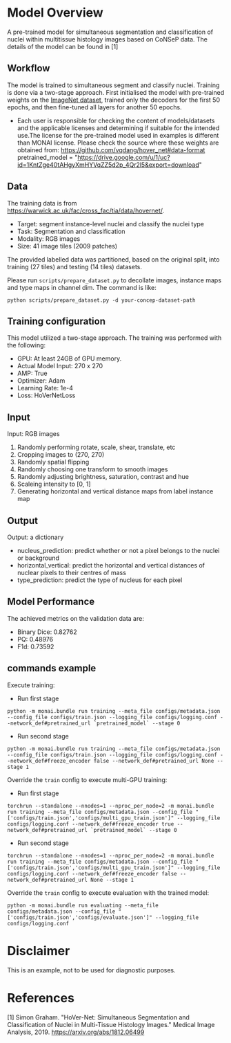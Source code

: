 # Model Overview
A pre-trained model for simultaneous segmentation and classification of nuclei within multitissue histology images based on CoNSeP data. The details of the model can be found in [1]

## Workflow

The model is trained to simultaneous segment and classify nuclei. Training is done via a two-stage approach. First initialised the model with pre-trained weights on the [ImageNet dataset](https://ieeexplore.ieee.org/document/5206848), trained only the decoders for the first 50 epochs, and then fine-tuned all layers for another 50 epochs.

- Each user is responsible for checking the content of models/datasets and the applicable licenses and determining if suitable for the intended use.The license for the pre-trained model used in examples is different than MONAI license. Please check the source where these weights are obtained from: https://github.com/vqdang/hover_net#data-format
pretrained_model = "https://drive.google.com/u/1/uc?id=1KntZge40tAHgyXmHYVqZZ5d2p_4Qr2l5&export=download"

## Data

The training data is from https://warwick.ac.uk/fac/cross_fac/tia/data/hovernet/.

- Target: segment instance-level nuclei and classify the nuclei type
- Task: Segmentation and classification
- Modality: RGB images
- Size: 41 image tiles (2009 patches)

The provided labelled data was partitioned, based on the original split, into training (27 tiles) and testing (14 tiles) datasets.

Please run `scripts/prepare_dataset.py` to decollate images, instance maps and type maps in channel dim. The command is like:

```
python scripts/prepare_dataset.py -d your-concep-dataset-path
```

## Training configuration

This model utilized a two-stage approach. The training was performed with the following:

- GPU: At least 24GB of GPU memory.
- Actual Model Input: 270 x 270
- AMP: True
- Optimizer: Adam
- Learning Rate: 1e-4
- Loss: HoVerNetLoss

## Input

Input: RGB images

1. Randomly performing rotate, scale, shear, translate, etc
2. Cropping images to (270, 270)
3. Randomly spatial flipping
4. Randomly choosing one transform to smooth images
5. Randomly adjusting brightness, saturation, contrast and hue
6. Scaleing intensity to [0, 1]
7. Generating horizontal and vertical distance maps from label instance map

## Output

Output: a dictionary
- nucleus_prediction: predict whether or not a pixel belongs to the nuclei or background
- horizontal_vertical: predict the horizontal and vertical distances of nuclear pixels to their centres of mass
- type_prediction: predict the type of nucleus for each pixel

## Model Performance

The achieved metrics on the validation data are:
- Binary Dice: 0.82762
- PQ: 0.48976
- F1d: 0.73592

## commands example

Execute training:

- Run first stage
```
python -m monai.bundle run training --meta_file configs/metadata.json --config_file configs/train.json --logging_file configs/logging.conf --network_def#pretrained_url `pretrained_model` --stage 0
```
- Run second stage
```
python -m monai.bundle run training --meta_file configs/metadata.json --config_file configs/train.json --logging_file configs/logging.conf --network_def#freeze_encoder false --network_def#pretrained_url None --stage 1
```

Override the `train` config to execute multi-GPU training:

- Run first stage
```
torchrun --standalone --nnodes=1 --nproc_per_node=2 -m monai.bundle run training --meta_file configs/metadata.json --config_file "['configs/train.json','configs/multi_gpu_train.json']" --logging_file configs/logging.conf --network_def#freeze_encoder true --network_def#pretrained_url `pretrained_model` --stage 0
```
- Run second stage
```
torchrun --standalone --nnodes=1 --nproc_per_node=2 -m monai.bundle run training --meta_file configs/metadata.json --config_file "['configs/train.json','configs/multi_gpu_train.json']" --logging_file configs/logging.conf --network_def#freeze_encoder false --network_def#pretrained_url None --stage 1
```

Override the `train` config to execute evaluation with the trained model:

```
python -m monai.bundle run evaluating --meta_file configs/metadata.json --config_file "['configs/train.json','configs/evaluate.json']" --logging_file configs/logging.conf
```


# Disclaimer

This is an example, not to be used for diagnostic purposes.

# References

[1] Simon Graham. "HoVer-Net: Simultaneous Segmentation and Classification of Nuclei in Multi-Tissue Histology Images." Medical Image Analysis, 2019. https://arxiv.org/abs/1812.06499
